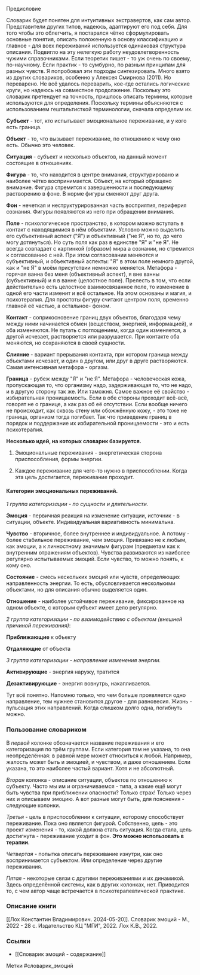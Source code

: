 




Предисловие

Словарик будет понятен для интуитивных экстравертов, как сам автор. Представители других типов, надеюсь, адаптируют его под себя. Для того чтобы это облегчить, я постарался чётко сформулировать основные понятия, описать положенную в основу классификацию и главное - для всех переживаний используется одинаковая структура описания. Подвигло на эту нелегкую работу неудовлетворенность чужими справочниками. Если теоретик пишет - то уж очень по своему, по-научному. Если практик - то сумбурно, по разным принципам для разных чувств. Я попробовал эти подходы синтезировать. Много взято из других словариков, особенно у Алексея Смирнова (2011). Но переварено. Не всё удалось переварить, кое-где остались логические круги, но надеюсь на совместное продолжение.
Поскольку это словарик претендует на точность, пришлось описать термины, которые используются для определения.
Поскольку термины объясняются с использованием гештальтисткой терминологии, сначала определим их.


**Субъект** - тот, кто испытывает эмоциональное переживание, и у кого есть граница.

**Объект** - то, что вызывает переживание, по отношению к чему оно есть. Обычно это человек.

**Ситуация** - субъект и несколько объектов, на данный момент состоящие в отношениях.

**Фигура** - то, что находится в центре внимания, структурировано и наиболее чётко воспринимается. Объект, на который обращено внимание. Фигура стремится к завершенности и последующему растворению в фоне. В норме фигуры сменяют друг друга.

**Фон** - нечеткая и неструктурированная часть восприятия, периферия сознания. Фигуры появляются из него при обращении внимания.

**Поле** - психологическое пространство, в котором можно вступать в контакт с находящимися в нём объектами. Условно можно выделить его субъективный аспект ("Я") и объективный ("не Я", но то, до чего могу дотянуться). Но суть поля как раз в единстве "Я" и "не Я". Не всегда совпадает с картинкой (образом) мира а сознании, но стремится к согласованию с ней. При этом согласовании меняются и субъективный, и объективный аспекты: "Я" в этом поле немного другой, как и "не Я" в моём присутствии немножко меняется. Метафора - горячая ванна без меня (объективный аспект), я вне ванны (субъективный) и я в ванне (целостное поле). Прелесть в том, что если действительно есть целостное взаимосвязанное поле, то изменение в одной его части изменит и всё остальное. На этом основаны и магия, и психотерапия. Для простоты фигуру считают центром поля, временно главной её частью, а остальное- фоном.

**Контакт** - соприкосновение границ двух объектов, благодаря чему между ними начинается обмен (веществом, энергией, информацией), и оба изменяются. Не путать с поглощением, когда один изменяется, а другой исчезает, растворяется или разрушается. При контакте оба меняются, но сохраняются в своей сущности.

**Слияние** - вариант прерывания контакта, при котором граница между объектами исчезает, и один в другом, или друг в друге растворяются. Самая интенсивная метафора - оргазм.

**Граница** - рубеж между "Я" и "не Я". Метафора - человеческая кожа, пропускающая то, что организму надо, задерживающая то, что не надо, и в другую сторону так же. Или таможня. Самое важное её свойство - избирательная проницаемость. Если в обе стороны проходит всё-всё, говорят не о границе, а как раз об её отсутствии. Если вообще ничего не происходит, как сквозь стену или обожжённую кожу, - это тоже не граница, организм тогда погибает. Так что приведение границ в порядок и поддержание их избирательной проницаемости - это и есть психотерапия.


**Несколько идей, на которых словарик базируется.**
1. Эмоциональные переживания - энергетическая сторона приспособления, формы энергии.

2. Каждое переживание для чего-то нужно в приспособлении. Когда эта цель достигается, переживание проходит.

#### Категории эмоциональных переживаний. 

*1 группа категоризации - по сущности и длительности.*

**Эмоция** - первичная реакция на изменение ситуации, источник - в ситуации, объекте. Индивидуальная вариативность минимальна.

**Чувство** - вторичное, более внутреннее и индивидуальное. А потому - более стабильное переживание, чем эмоция. Привязано не к любым, как эмоции, а к личностному значимым фигурам (предметам как к внутренним отражениям объектов). Чувства развиваются из наиболее регулярно испытываемых эмоций. Если чувство, то можно понять, к кому оно.

**Состояние** - смесь нескольких эмоций или чувств, определяющих направленность энергии. То есть, обусловливается несколькими объектами, но для описания обычно выделяется один.

**Отношение** - наиболее устойчивое переживание, фиксированное на одном объекте, с которым субъект имеет дело регулярно.


*2 группа категоризации - по взаимодействию с объектом (внешней причиной переживания)*:

**Приближающие** к объекту

**Отдаляющие** от объекта


*3 группа категоризации - направление изменения энергии.*

**Активирующие** - энергия наружу, тратится

**Дезактивирующие** - энергия вовнутрь, накапливается.

Тут всё понятно. Напомню только, что чем больше проявляется одно направление, тем нужнее становится другое - для равновесия. Жизнь - пульсация этих направлений. Когда слишком долго одна, погибнуть можно.


### Пользование словариком
В *первой* колонке обозначается название переживания и его категоризация по трём группам. Если категория там не указана, то она неопределённая: в равной мере может относиться к любой. Например, жалость может быть и эмоцией, и чувством, и даже отношением. Если указана, то это наиболее частый вариант. Хотя и не абсолютный.

*Вторая* колонка - описание ситуации, объектов по отношению к субъекту. Часто мы им и ограничиваемся - типа, а какие ещё могут быть чувства при приближении опасности? Только страх! Только через них и описываем эмоцию. А вот разные могут быть, для пояснения - следующие колонки.

*Третья* - цель в приспособлении к ситуации, которому способствует переживание. Пока оно является фигурой. Собственно, цель - это проект изменения - то, какой должна стать ситуация. Когда стала, цель достигнута - переживание уходит в фон. **Это можно использовать в терапии**.

*Четвертая* - попытка описать переживание изнутри, как оно воспринимается субъектом. Или определение через другие переживания.

*Пятая* - некоторые связи с другими переживаниями и их динамикой. Здесь определённой системы, как в других колонках, нет. Приводится то, с чем автор чаще встречается в психотерапевтической практике.






### Описание книги
[[Лох Константин Владимирович. 2024-05-20]]. Словарик эмоций - М., 2022 - 28 с.
Издательство КЦ "МГИ", 2022. Лох К.В., 2022.


### Ссылки
- [[Словарик эмоций - содержание]]

Метки #словарик_эмоций